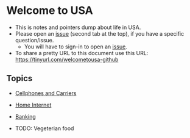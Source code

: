 # Welcome to USA
- This is notes and pointers dump about life in USA.
- Please open an [issue] (second tab at the top), if you have a specific question/issue.
  - You will have to sign-in to open an [issue].
- To share a pretty URL to this document use this URL: https://tinyurl.com/welcometousa-github



## Topics
- [Cellphones and Carriers](Cellphon-and-carriers.md)
- [Home Internet](Home-internet.md)
- [Banking](Banking.md)
- TODO: Vegeterian food


  [issue]: <https://github.com/Ajeet-Ganga/welcomeToUSA/issues/new>
